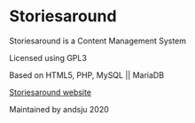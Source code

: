 # Storiesaround
Storiesaround is a Content Management System

Licensed using GPL3

Based on HTML5, PHP, MySQL || MariaDB

[Storiesaround website](https://storiesaround.com)

Maintained by andsju 2020